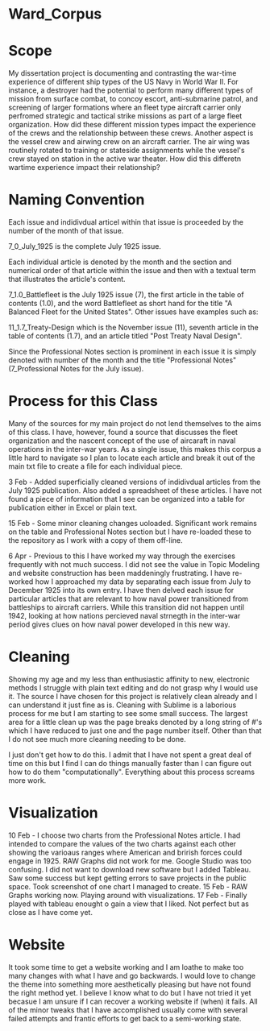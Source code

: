 # Ward_Corpus

# Scope

My dissertation project is documenting and contrasting the war-time experience of different ship types of the US Navy in World War II.  For instance, a destroyer had the potential to perform many different types of mission from surface combat, to concoy escort, anti-submarine patrol, and screening of larger formations where an fleet type aircraft carrier only perfromed strategic and tactical strike missions as part of a large fleet organization.  How did these different mission types impact the experience of the crews and the relationship between these crews.  Another aspect is the vessel crew and airwing crew on an aircraft carrier.  The air wing was routinely rotated to training or stateside assignments while the vessel's crew stayed on station in the active war theater.  How did this differetn wartime experience impact their relationship?

# Naming Convention

Each issue and indidivdual articel within that issue is proceeded by the number of the month of that issue.  

7_0_July_1925 is the complete July 1925 issue.

Each individual article is denoted by the month and the section and numerical order of that article within the issue and then with a textual term that illustrates the article's content.

7_1.0_Battlefleet is the July 1925 issue (7), the first article in the table of contents (1.0), and the word Battlefleet as short hand for the title "A Balanced Fleet for the United States".  Other issues have examples such as:

11_1.7_Treaty-Design which is the November issue (11), seventh article in the table of contents (1.7), and an article titled "Post Treaty Naval Design".

Since the Professional Notes section is prominent in each issue it is simply denoted with number of the month and the title "Professional Notes" (7_Professional Notes for the July issue).

# Process for this Class

Many of the sources for my main project do not lend themselves to the aims of this class.  I have, however, found a source that discusses the fleet organization and the nascent concept of the use of aircaraft in naval operations in the inter-war years.  As a single issue, this makes this corpus a little hard to navigate so I plan to locate each article and break it out of the main txt file to create a file for each individual piece.

3 Feb - Added superficially cleaned versions of indidivdual articles from the July 1925 publication.  Also added a spreadsheet of these articles.  I have not found a piece of information that I see can be organized into a table for publication either in Excel or plain text.

15 Feb - Some minor cleaning changes uoloaded.  Significant work remains on the table and Professional Notes section but I have re-loaded these to the repository as I work with a copy of them off-line.

6 Apr - Previous to this I have worked my way through the exercises frequently with not much success.  I did not see the value in Topic Modeling and website construction has been maddeningly frustrating.  I have re-worked how I approached my data by separating each issue from July to December 1925 into its own entry.  I have then delved each issue for particular articles that are relevant to how naval power transitioned from battleships to aircraft carriers.  While this transition did not happen until 1942, looking at how nations percieved naval strnegth in the inter-war period gives clues on how naval power developed in this new way.

# Cleaning

Showing my age and my less than enthusiastic affinity to new, electronic methods I struggle with plain text editing and do not grasp why I would use it. The source I have chosen for this project is relatively clean already and I can understand it just fine as is. Cleaning with Sublime is a laborious process for me but I am starting to see some small success. The largest area for a little clean up was the page breaks denoted by a long string of #'s which I have reduced to just one and the page number itself. Other than that I do not see much more cleaning needing to be done.

I just don't get how to do this.  I admit that I have not spent a great deal of time on this but I find I can do things manually faster than I can figure out how to do them "computationally".  Everything about this process screams more work.

# Visualization

10 Feb - I choose two charts from the Professional Notes article.  I had intended to compare the values of the two charts against each other showing the varioaus ranges where American and 
brirish forces could engage in 1925.  RAW Graphs did not work for me.  Google Studio was too confusing.  I did not want to download new software but I added Tableau.  Saw some success but kept getting errors to save projects in the public space.  Took screenshot of one chart I managed to create.
15 Feb - RAW Graphs working now.  Playing around with visualizations.
17 Feb - Finally played with tableau enought o gain a view that I liked.  Not perfect but as close as I have come yet.

# Website

It took some time to get a website working and I am loathe to make too many changes with what I have and go backwards.  I would love to change the theme into something more aesthetically pleasing but have not found the right method yet.  I believe I know what to do but I have not tried it yet becasue I am unsure if I can recover a working website if (when) it fails.  All of the minor tweaks that I have accomplished usually come with several failed attempts and frantic efforts to get back to a semi-working state.
